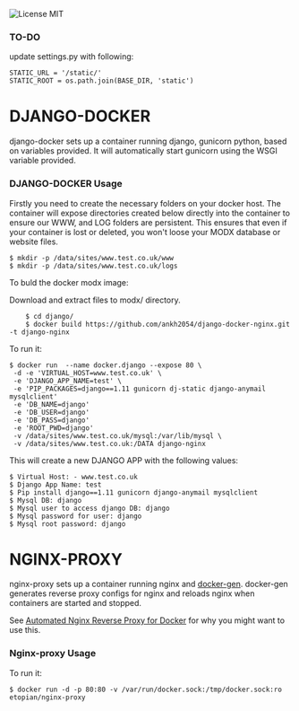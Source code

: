 ![License MIT](https://img.shields.io/badge/license-MIT-blue.svg)

### TO-DO

update settings.py with following:

	STATIC_URL = '/static/'
	STATIC_ROOT = os.path.join(BASE_DIR, 'static')


# DJANGO-DOCKER

django-docker sets up a container running django, gunicorn python, based on variables provided. It will automatically start gunicorn using the WSGI variable provided. 


### DJANGO-DOCKER Usage


Firstly you need to create the necessary folders on your docker host. The container will expose directories created below directly into the container to ensure our WWW, and LOG folders are persistent.
This ensures that even if your container is lost or deleted, you won't loose your MODX database or website files.

	$ mkdir -p /data/sites/www.test.co.uk/www
	$ mkdir -p /data/sites/www.test.co.uk/logs



To buld the docker modx image:

Download and extract files to modx/ directory. 

		$ cd django/
		$ docker build https://github.com/ankh2054/django-docker-nginx.git -t django-nginx 

To run it:

    $ docker run  --name docker.django --expose 80 \
	 -d -e 'VIRTUAL_HOST=www.test.co.uk' \
	 -e 'DJANGO_APP_NAME=test' \
	 -e 'PIP_PACKAGES=django==1.11 gunicorn dj-static django-anymail mysqlclient'
	 -e 'DB_NAME=django'
	 -e 'DB_USER=django'
	 -e 'DB_PASS=django'
	 -e 'ROOT_PWD=django'
	 -v /data/sites/www.test.co.uk/mysql:/var/lib/mysql \
	 -v /data/sites/www.test.co.uk:/DATA django-nginx


This will create a new DJANGO APP with the following values:

	$ Virtual Host: - www.test.co.uk
	$ Django App Name: test
	$ Pip install django==1.11 gunicorn django-anymail mysqlclient
	$ Mysql DB: django
	$ Mysql user to access django DB: django
	$ Mysql password for user: django
	$ Mysql root password: django
	


# NGINX-PROXY




nginx-proxy sets up a container running nginx and [docker-gen][1].  docker-gen generates reverse proxy configs for nginx and reloads nginx when containers are started and stopped.

See [Automated Nginx Reverse Proxy for Docker][2] for why you might want to use this.

### Nginx-proxy Usage

To run it:

    $ docker run -d -p 80:80 -v /var/run/docker.sock:/tmp/docker.sock:ro etopian/nginx-proxy




[1]: https://github.com/etopian/docker-gen
[2]: http://jasonwilder.com/blog/2014/03/25/automated-nginx-reverse-proxy-for-docker/

